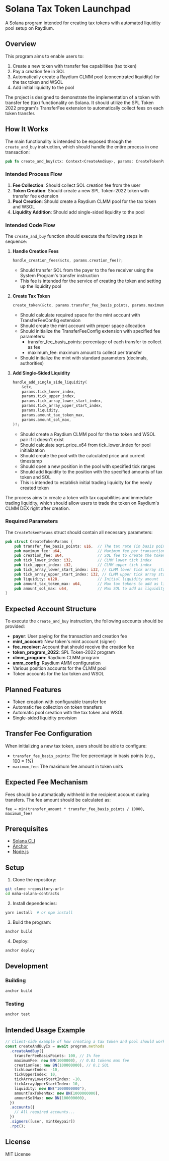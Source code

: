 # Solana Tax Token Launchpad

A Solana program intended for creating tax tokens with automated liquidity pool setup on Raydium.

## Overview

This program aims to enable users to:

1. Create a new token with transfer fee capabilities (tax token)
2. Pay a creation fee in SOL
3. Automatically create a Raydium CLMM pool (concentrated liquidity) for the tax token and WSOL
4. Add initial liquidity to the pool

The project is designed to demonstrate the implementation of a token with transfer fee (tax) functionality on Solana. It should utilize the SPL Token 2022 program's TransferFee extension to automatically collect fees on each token transfer.

## How It Works

The main functionality is intended to be exposed through the `create_and_buy` instruction, which should handle the entire process in one transaction:

```rust
pub fn create_and_buy(ctx: Context<CreateAndBuy>, params: CreateTokenParams) -> Result<()>
```

### Intended Process Flow

1. **Fee Collection**: Should collect SOL creation fee from the user
2. **Token Creation**: Should create a new SPL Token-2022 token with transfer fee extension
3. **Pool Creation**: Should create a Raydium CLMM pool for the tax token and WSOL
4. **Liquidity Addition**: Should add single-sided liquidity to the pool

### Intended Code Flow

The `create_and_buy` function should execute the following steps in sequence:

1. **Handle Creation Fees**
   ```rust
   handle_creation_fees(&ctx, params.creation_fee)?;
   ```
   - Should transfer SOL from the payer to the fee receiver using the System Program's transfer instruction
   - This fee is intended for the service of creating the token and setting up the liquidity pool

2. **Create Tax Token**
   ```rust
   create_token(&ctx, params.transfer_fee_basis_points, params.maximum_fee)?;
   ```
   - Should calculate required space for the mint account with TransferFeeConfig extension
   - Should create the mint account with proper space allocation
   - Should initialize the TransferFeeConfig extension with specified fee parameters:
     - transfer_fee_basis_points: percentage of each transfer to collect as fee
     - maximum_fee: maximum amount to collect per transfer
   - Should initialize the mint with standard parameters (decimals, authorities)

3. **Add Single-Sided Liquidity**
   ```rust
   handle_add_single_side_liquidity(
       &ctx,
       params.tick_lower_index,
       params.tick_upper_index,
       params.tick_array_lower_start_index,
       params.tick_array_upper_start_index,
       params.liquidity,
       params.amount_tax_token_max,
       params.amount_sol_max,
   )?;
   ```
   - Should create a Raydium CLMM pool for the tax token and WSOL pair if it doesn't exist
   - Should calculate sqrt_price_x64 from tick_lower_index for pool initialization
   - Should create the pool with the calculated price and current timestamp
   - Should open a new position in the pool with specified tick ranges
   - Should add liquidity to the position with the specified amounts of tax token and SOL
   - This is intended to establish initial trading liquidity for the newly created token

The process aims to create a token with tax capabilities and immediate trading liquidity, which should allow users to trade the token on Raydium's CLMM DEX right after creation.

### Required Parameters

The `CreateTokenParams` struct should contain all necessary parameters:

```rust
pub struct CreateTokenParams {
    pub transfer_fee_basis_points: u16,  // The tax rate (in basis points)
    pub maximum_fee: u64,                // Maximum fee per transaction
    pub creation_fee: u64,               // SOL fee to create the token
    pub tick_lower_index: i32,           // CLMM lower tick index
    pub tick_upper_index: i32,           // CLMM upper tick index
    pub tick_array_lower_start_index: i32, // CLMM lower tick array start
    pub tick_array_upper_start_index: i32, // CLMM upper tick array start
    pub liquidity: u128,                 // Initial liquidity amount
    pub amount_tax_token_max: u64,       // Max tax tokens to add as liquidity
    pub amount_sol_max: u64,             // Max SOL to add as liquidity
}
```

## Expected Account Structure

To execute the `create_and_buy` instruction, the following accounts should be provided:

- **payer**: User paying for the transaction and creation fee
- **mint_account**: New token's mint account (signer)
- **fee_receiver**: Account that should receive the creation fee
- **token_program_2022**: SPL Token-2022 program
- **clmm_program**: Raydium CLMM program
- **amm_config**: Raydium AMM configuration
- Various position accounts for the CLMM pool
- Token accounts for the tax token and WSOL

## Planned Features

- Token creation with configurable transfer fee
- Automatic fee collection on token transfers
- Automatic pool creation with the tax token and WSOL
- Single-sided liquidity provision

## Transfer Fee Configuration

When initializing a new tax token, users should be able to configure:
- `transfer_fee_basis_points`: The fee percentage in basis points (e.g., 100 = 1%)
- `maximum_fee`: The maximum fee amount in token units

## Expected Fee Mechanism

Fees should be automatically withheld in the recipient account during transfers. The fee amount should be calculated as:
```
fee = min(transfer_amount * transfer_fee_basis_points / 10000, maximum_fee)
```

## Prerequisites

- [Solana CLI](https://docs.solana.com/cli/install-solana-cli-tools)
- [Anchor](https://project-serum.github.io/anchor/getting-started/installation.html)
- [Node.js](https://nodejs.org/en/)

## Setup

1. Clone the repository:
```sh
git clone <repository-url>
cd maha-solana-contracts
```

2. Install dependencies:
```sh
yarn install  # or npm install
```

3. Build the program:
```sh
anchor build
```

4. Deploy:
```sh
anchor deploy
```

## Development

### Building

```bash
anchor build
```

### Testing

```bash
anchor test
```

## Intended Usage Example

```typescript
// Client-side example of how creating a tax token and pool should work
const createAndBuyIx = await program.methods
  .createAndBuy({
    transferFeeBasisPoints: 100, // 1% fee
    maximumFee: new BN(1000000), // 0.01 tokens max fee
    creationFee: new BN(100000000), // 0.1 SOL
    tickLowerIndex: -10, 
    tickUpperIndex: 10,
    tickArrayLowerStartIndex: -10,
    tickArrayUpperStartIndex: 10,
    liquidity: new BN("1000000000"),
    amountTaxTokenMax: new BN(1000000000),
    amountSolMax: new BN(100000000),
  })
  .accounts({
    // All required accounts...
  })
  .signers([user, mintKeypair])
  .rpc();
```

## License

MIT License